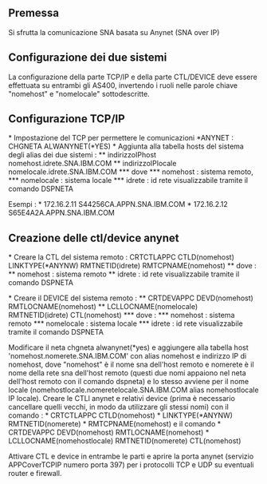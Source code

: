 ## Premessa
Si sfrutta la comunicazione SNA basata su Anynet (SNA over IP)

## Configurazione dei due sistemi
La configurazione della parte TCP/IP e della parte CTL/DEVICE deve essere effettuata su entrambi gli AS400, invertendo i ruoli nelle parole chiave "nomehost" e "nomelocale" sottodescritte.

## Configurazione TCP/IP
 \* Impostazione del TCP per permettere le comunicazioni \*ANYNET :  CHGNETA ALWANYNET(\*YES)
 \* Aggiunta alla tabella hosts del sistema degli alias dei due sistemi : 
 \*\* indirizzoIPhost    nomehost.idrete.SNA.IBM.COM
 \*\* indirizzoIPlocale  nomelocale.idrete.SNA.IBM.COM
 \*\*\* dove
 \*\*\* nomehost :  sistema remoto,
 \*\*\* nomelocale :  sistema locale
 \*\*\* idrete :  id rete visualizzabile tramite il comando DSPNETA

Esempi : 
 \* 172.16.2.11       S44256CA.APPN.SNA.IBM.COM
 \* 172.16.2.12       S65E4A2A.APPN.SNA.IBM.COM

## Creazione delle ctl/device anynet
 \* Creare la CTL del sistema remoto :  CRTCTLAPPC CTLD(nomehost) LINKTYPE(\*ANYNW) RMTNETID(idrete) RMTCPNAME(nomehost)
 \*\* dove : 
 \*\* nomehost :  sistema remoto
 \*\* idrete :  id rete visualizzabile tramite il comando DSPNETA

 \* Creare il DEVICE del sistema remoto : 
 \*\* CRTDEVAPPC DEVD(nomehost) RMTLOCNAME(nomehost)
 \*\* LCLLOCNAME(nomelocale) RMTNETID(idrete) CTL(nomehost)
 \*\*\* dove : 
 \*\*\* nomehost :  sistema remoto
 \*\*\* nomelocale :  sistema locale
 \*\*\* idrete :  id rete visualizzabile tramite il comando DSPNETA

Modificare il neta chgneta alwanynet(\*yes) e aggiungere alla tabella host 'nomehost.nomerete.SNA.IBM.COM' con alias nomehost e indirizzo IP di nomehost, dove "nomehost" è il nome sna dell'host remoto e nomerete è il nome della rete sna dell'host remoto (questi due nomi appaiono nel neta dell'host remoto con il comando dspneta) e lo stesso avviene per il nome locale (nomehostlocale.nomeretelocale.SNA.IBM.COM alias nomehostlocale IP locale).
Creare le CTLl anynet e relativi device (prima è necessario cancellare quelli vecchi, in modo da utilizzare gli stessi nomi) con il comando : 
 \* CRTCTLAPPC CTLD(nomehost)
 \* LINKTYPE(\*ANYNW) RMTNETID(nomerete)
 \* RMTCPNAME(nomehost)
e il comando
 \* CRTDEVAPPC DEVD(nomehost) RMTLOCNAME(nomehost)
 \* LCLLOCNAME(nomehostlocale) RMTNETID(nomerete) CTL(nomehost)

Attivare CTL e device in entrambe le parti e aprire la porta anynet (servizio APPCoverTCPIP numero porta 397) per i protocolli TCP e UDP su eventuali router e firewall.
